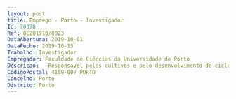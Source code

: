 ```yaml
--- 
layout: post
title: Emprego - Porto - Investigador
Id: 70378
Ref: OE201910/0023
DataAbertura: 2019-10-01
DataFecho: 2019-10-15
Trabalho: Investigador
Empregador: Faculdade de Ciências da Universidade do Porto
Descricao:   Responsável pelos cultivos e pelo desenvolvimento do ciclo de vida de várias espécies de algas, assim como pela manutenção dos cultivos de macroalgas e dos seus sistemas do Laboratório de Biodiversidade Costeira  Responsável pela participação em várias atividades do projeto, relacionadas com os cultivos de algas e seus resultados  Responsável pela elaboração dos relatórios do projeto da elaboração, das publicações científicas decorrentes destes e outros trabalhos relacionados assim da comunicação com diferentes públicos dos resultados do projeto, em colaboração com o gabinete de comunicação da FCUP e do Ciimar.   Colaboração noutras tarefas e em projetos relacionados do Laboratório de Biodiversidade Costeira
CodigoPostal: 4169-007 PORTO
Concelho: Porto
Distrito: Porto
--- 
```

